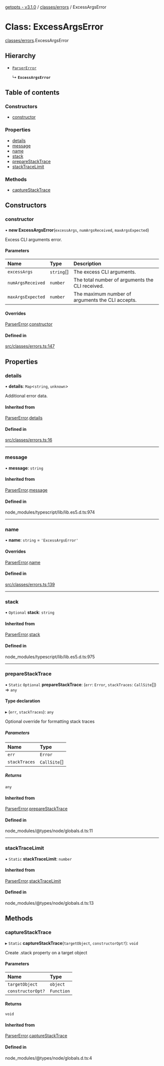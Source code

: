 [getopts - v3.1.0](../README.md) / [classes/errors](../modules/classes_errors.md) / ExcessArgsError

# Class: ExcessArgsError

[classes/errors](../modules/classes_errors.md).ExcessArgsError

## Hierarchy

- [`ParserError`](classes_errors.ParserError.md)

  ↳ **`ExcessArgsError`**

## Table of contents

### Constructors

- [constructor](classes_errors.ExcessArgsError.md#constructor)

### Properties

- [details](classes_errors.ExcessArgsError.md#details)
- [message](classes_errors.ExcessArgsError.md#message)
- [name](classes_errors.ExcessArgsError.md#name)
- [stack](classes_errors.ExcessArgsError.md#stack)
- [prepareStackTrace](classes_errors.ExcessArgsError.md#preparestacktrace)
- [stackTraceLimit](classes_errors.ExcessArgsError.md#stacktracelimit)

### Methods

- [captureStackTrace](classes_errors.ExcessArgsError.md#capturestacktrace)

## Constructors

### constructor

• **new ExcessArgsError**(`excessArgs`, `numArgsReceived`, `maxArgsExpected`)

Excess CLI arguments error.

#### Parameters

| Name              | Type       | Description                                      |
| :---------------- | :--------- | :----------------------------------------------- |
| `excessArgs`      | `string`[] | The excess CLI arguments.                        |
| `numArgsReceived` | `number`   | The total number of arguments the CLI received.  |
| `maxArgsExpected` | `number`   | The maximum number of arguments the CLI accepts. |

#### Overrides

[ParserError](classes_errors.ParserError.md).[constructor](classes_errors.ParserError.md#constructor)

#### Defined in

[src/classes/errors.ts:147](https://github.com/prasadrajandran/node-getopts/blob/ff39d95/src/classes/errors.ts#L147)

## Properties

### details

• **details**: `Map`<`string`, `unknown`\>

Additional error data.

#### Inherited from

[ParserError](classes_errors.ParserError.md).[details](classes_errors.ParserError.md#details)

#### Defined in

[src/classes/errors.ts:16](https://github.com/prasadrajandran/node-getopts/blob/ff39d95/src/classes/errors.ts#L16)

---

### message

• **message**: `string`

#### Inherited from

[ParserError](classes_errors.ParserError.md).[message](classes_errors.ParserError.md#message)

#### Defined in

node_modules/typescript/lib/lib.es5.d.ts:974

---

### name

• **name**: `string` = `'ExcessArgsError'`

#### Overrides

[ParserError](classes_errors.ParserError.md).[name](classes_errors.ParserError.md#name)

#### Defined in

[src/classes/errors.ts:139](https://github.com/prasadrajandran/node-getopts/blob/ff39d95/src/classes/errors.ts#L139)

---

### stack

• `Optional` **stack**: `string`

#### Inherited from

[ParserError](classes_errors.ParserError.md).[stack](classes_errors.ParserError.md#stack)

#### Defined in

node_modules/typescript/lib/lib.es5.d.ts:975

---

### prepareStackTrace

▪ `Static` `Optional` **prepareStackTrace**: (`err`: `Error`, `stackTraces`: `CallSite`[]) => `any`

#### Type declaration

▸ (`err`, `stackTraces`): `any`

Optional override for formatting stack traces

##### Parameters

| Name          | Type         |
| :------------ | :----------- |
| `err`         | `Error`      |
| `stackTraces` | `CallSite`[] |

##### Returns

`any`

#### Inherited from

[ParserError](classes_errors.ParserError.md).[prepareStackTrace](classes_errors.ParserError.md#preparestacktrace)

#### Defined in

node_modules/@types/node/globals.d.ts:11

---

### stackTraceLimit

▪ `Static` **stackTraceLimit**: `number`

#### Inherited from

[ParserError](classes_errors.ParserError.md).[stackTraceLimit](classes_errors.ParserError.md#stacktracelimit)

#### Defined in

node_modules/@types/node/globals.d.ts:13

## Methods

### captureStackTrace

▸ `Static` **captureStackTrace**(`targetObject`, `constructorOpt?`): `void`

Create .stack property on a target object

#### Parameters

| Name              | Type       |
| :---------------- | :--------- |
| `targetObject`    | `object`   |
| `constructorOpt?` | `Function` |

#### Returns

`void`

#### Inherited from

[ParserError](classes_errors.ParserError.md).[captureStackTrace](classes_errors.ParserError.md#capturestacktrace)

#### Defined in

node_modules/@types/node/globals.d.ts:4
